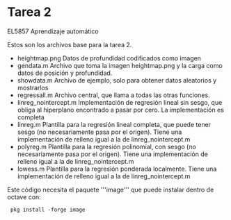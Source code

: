 # Tarea 2
EL5857 Aprendizaje automático

Estos son los archivos base para la tarea 2.

- heightmap.png
  Datos de profundidad codificados como imagen
- gendata.m
  Archivo que toma la imagen heightmap.png y la carga como datos de
  posición y profundidad.
- showdata.m
  Archivo de ejemplo, solo para obtener datos aleatorios y mostrarlos 
- regressall.m
  Archivo central, que llama a todas las otras funciones.
- linreg_nointercept.m
  Implementación de regresión lineal sin sesgo, que obliga al hiperplano
  encontrado a pasar por cero.  La implementación es completa
- linreg.m
  Plantilla para la regresión lineal completa, que puede tener sesgo
  (no necesariamente pasa por el origen).
  Tiene una implementación de relleno igual a la de linreg_nointercept.m
- polyreg.m
  Plantilla para la regresión polinomial, con sesgo
  (no necesariamente pasa por el origen).
  Tiene una implementación de relleno igual a la de linreg_nointercept.m
- lowess.m
  Plantilla para la regresión ponderada localmente.
  Tiene una implementación de relleno igual a la de linreg_nointercept.m

Este código necesita el paquete '''image''' que puede instalar dentro de
octave con:

     pkg install -forge image
     
     
